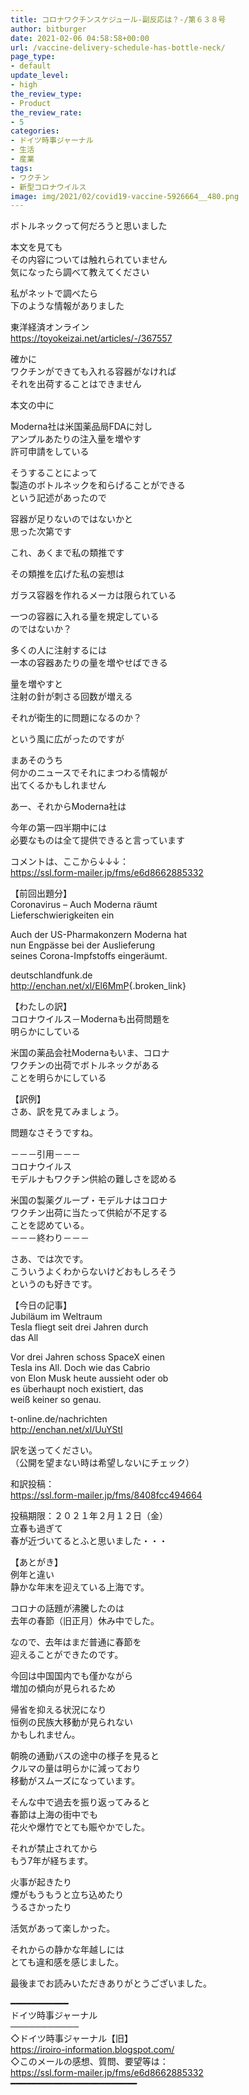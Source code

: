 ```yaml
---
title: コロナワクチンスケジュール-副反応は？-/第６３８号
author: bitburger
date: 2021-02-06 04:58:58+00:00
url: /vaccine-delivery-schedule-has-bottle-neck/
page_type:
- default
update_level:
- high
the_review_type:
- Product
the_review_rate:
- 5
categories:
- ドイツ時事ジャーナル
- 生活
- 産業
tags:
- ワクチン
- 新型コロナウイルス
image: img/2021/02/covid19-vaccine-5926664__480.png
---
```

ボトルネックって何だろうと思いました

本文を見ても  
その内容については触れられていません  
気になったら調べて教えてください

私がネットで調べたら  
下のような情報がありました

東洋経済オンライン  
<https://toyokeizai.net/articles/-/367557>

確かに  
ワクチンができても入れる容器がなければ  
それを出荷することはできません

本文の中に

Moderna社は米国薬品局FDAに対し  
アンプルあたりの注入量を増やす  
許可申請をしている

そうすることによって  
製造のボトルネックを和らげることができる  
という記述があったので

容器が足りないのではないかと  
思った次第です

これ、あくまで私の類推です

その類推を広げた私の妄想は

ガラス容器を作れるメーカは限られている

一つの容器に入れる量を規定している  
のではないか？

多くの人に注射するには  
一本の容器あたりの量を増やせばできる

量を増やすと  
注射の針が刺さる回数が増える

それが衛生的に問題になるのか？

という風に広がったのですが

まあそのうち  
何かのニュースでそれにまつわる情報が  
出てくるかもしれません

  
あー、それからModerna社は

今年の第一四半期中には  
必要なものは全て提供できると言っています

  
コメントは、ここから↓↓↓：  
<https://ssl.form-mailer.jp/fms/e6d8662885332>

【前回出題分】  
Coronavirus &#8211; Auch Moderna räumt  
Lieferschwierigkeiten ein

Auch der US-Pharmakonzern Moderna hat  
nun Engpässe bei der Auslieferung  
seines Corona-Impfstoffs eingeräumt.

deutschlandfunk.de  
<http://enchan.net/xl/El6MmP>{.broken_link}

  
【わたしの訳】  
コロナウイルス－Modernaも出荷問題を  
明らかにしている

米国の薬品会社Modernaもいま、コロナ  
ワクチンの出荷でボトルネックがある  
ことを明らかにしている

  
【訳例】  
さあ、訳を見てみましょう。

問題なさそうですね。

－－－引用－－－  
コロナウイルス  
モデルナもワクチン供給の難しさを認める

米国の製薬グループ・モデルナはコロナ  
ワクチン出荷に当たって供給が不足する  
ことを認めている。  
－－－終わり－－－

  
さあ、では次です。  
こういうよくわからないけどおもしろそう  
というのも好きです。

【今日の記事】  
Jubiläum im Weltraum  
Tesla fliegt seit drei Jahren durch  
das All

Vor drei Jahren schoss SpaceX einen  
Tesla ins All. Doch wie das Cabrio  
von Elon Musk heute aussieht oder ob  
es überhaupt noch existiert, das  
weiß keiner so genau.

t-online.de/nachrichten  
<http://enchan.net/xl/UuYStI>

  
訳を送ってください。  
（公開を望まない時は希望しないにチェック）

和訳投稿：  
 <https://ssl.form-mailer.jp/fms/8408fcc494664>

投稿期限：２０２１年２月１２日（金）  
立春も過ぎて  
春が近づいてるとふと思いました・・・

【あとがき】  
例年と違い  
静かな年末を迎えている上海です。

コロナの話題が沸騰したのは  
去年の春節（旧正月）休み中でした。

なので、去年はまだ普通に春節を  
迎えることができたのです。

今回は中国国内でも僅かながら  
増加の傾向が見られるため

帰省を抑える状況になり  
恒例の民族大移動が見られない  
かもしれません。

朝晩の通勤バスの途中の様子を見ると  
クルマの量は明らかに減っており  
移動がスムーズになっています。

そんな中で過去を振り返ってみると  
春節は上海の街中でも  
花火や爆竹でとても賑やかでした。

それが禁止されてから  
もう7年が経ちます。

火事が起きたり  
煙がもうもうと立ち込めたり  
うるさかったり

活気があって楽しかった。

それからの静かな年越しには  
とても違和感を感じました。

  
最後までお読みいただきありがとうございました。

━━━━━━━━━━━  
ドイツ時事ジャーナル  
───────────  
◇ドイツ時事ジャーナル【旧】  
<https://iroiro-information.blogspot.com/>  
◇このメールの感想、質問、要望等は：  
<https://ssl.form-mailer.jp/fms/e6d8662885332>  
━━━━━━━━━━━━━━━━━━━━━━━━